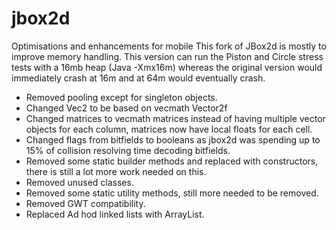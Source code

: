 # jbox2d
Optimisations and enhancements for mobile
This fork of JBox2d is mostly to improve memory handling. This version can run the Piston and Circle stress tests with a 16mb heap (Java -Xmx16m) whereas the original version would immediately crash at 16m and at 64m would eventually crash.

- Removed pooling except for singleton objects.  
- Changed Vec2 to be based on vecmath Vector2f
- Changed matrices to vecmath matrices instead of having multiple vector objects for each column, matrices now have local floats for each cell.
- Changed flags from bitfields to booleans as jbox2d was spending up to 15% of collision resolving time decoding bitfields.
- Removed some static builder methods and replaced with constructors, there is still a lot more work needed on this.
- Removed unused classes.
- Removed some static utility methods, still more needed to be removed.
- Removed GWT compatibility.
- Replaced Ad hod linked lists with ArrayList.

